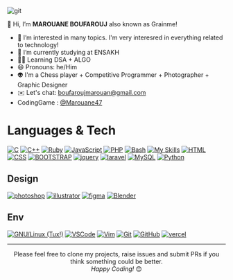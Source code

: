![git](https://github.com/MarouaneBouf/MarouaneBouf/assets/104838272/cf828b3c-a61c-4784-a418-3fc8c8a88d0e)

👋 Hi, I’m <b style="font-weight: 700">MAROUANE BOUFAROUJ</b> also known as Grainme!
- 🔭 I’m interested in many topics. I'm very interesred in everything related to technology!
- 🌱 I’m currently studying at ENSAKH
- 👨‍💻 Learning DSA + ALGO
- 😄 Pronouns: he/Him
- 👽 I'm a Chess player + Competitive Programmer + Photographer + Graphic Designer
- ✉️ Let's chat: boufaroujmarouan@gmail.com
- CodingGame : <a href="https://www.codingame.com/profile/9799d01606ec741adaf4a7b6297bbfdb5509884">@Marouane47</a>


# Languages & Tech

[![C](https://skillicons.dev/icons?i=c)](https://gcc.gnu.org/)
[![C++](https://skillicons.dev/icons?i=cpp)](https://clang.llvm.org/cxx_status.html)
[![Ruby](https://skillicons.dev/icons?i=ruby)](https://docs.microsoft.com/en-us/dotnet/csharp/)
[![JavaScript](https://skillicons.dev/icons?i=javascript)](https://developer.mozilla.org/en/docs/Web/JavaScript)
[![PHP](https://skillicons.dev/icons?i=php)](https://www.php.net/)
[![Bash](https://skillicons.dev/icons?i=bash)](https://www.gnu.org/software/bash/)
[![My Skills](https://skillicons.dev/icons?i=java,nodejs,figma)](https://skillicons.dev)
[![HTML](https://skillicons.dev/icons?i=html)](https://developer.mozilla.org/fr/docs/Web/HTML)
[![CSS](https://skillicons.dev/icons?i=css)](https://developer.mozilla.org/fr/docs/Web/CSS)
[![BOOTSTRAP](https://skillicons.dev/icons?i=bootstrap)](https://getbootstrap.com)
[![jquery](https://skillicons.dev/icons?i=jquery)]()
[![laravel](https://skillicons.dev/icons?i=laravel)](https://www.python.org/)
[![MySQL](https://skillicons.dev/icons?i=mysql)](https://www.mysql.com/)
[![Python](https://skillicons.dev/icons?i=python)](https://www.python.org/)
</section>

## Design
[![photoshop](https://skillicons.dev/icons?i=photoshop)](https://www.adobe.com/)
[![illustrator](https://skillicons.dev/icons?i=illustrator)](https://www.adobe.com/)
[![figma](https://skillicons.dev/icons?i=figma)](https://www.figma.com/)
[![Blender](https://skillicons.dev/icons?i=blender)](https://www.blender.org/)


## Env
[![GNU/Linux (Tux!)](https://skillicons.dev/icons?i=linux)](https://www.gnu.org/gnu/linux-and-gnu.html)
[![VSCode](https://skillicons.dev/icons?i=vscode)](https://code.visualstudio.com/)
[![Vim](https://skillicons.dev/icons?i=vim)](https://www.vim.org/)
[![Git](https://skillicons.dev/icons?i=git)](https://git-scm.com/)
[![GitHub](https://skillicons.dev/icons?i=github)](https://github.com/)
[![vercel](https://skillicons.dev/icons?i=vercel)](https://www.vercel.com/)


<hr>
<div align="center">
Please feel free to clone my projects, raise issues and submit PRs if you think something could be better. <br>
<i>Happy Coding!</i> 😊

